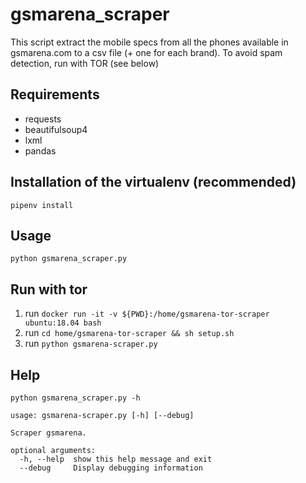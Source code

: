 # gsmarena_scraper 

This script extract the mobile specs from all the phones available in gsmarena.com to a csv file (+ one for each brand).
To avoid spam detection, run with TOR (see below)

## Requirements

- requests
- beautifulsoup4
- lxml
- pandas

## Installation of the virtualenv (recommended)

```
pipenv install
```

## Usage

```
python gsmarena_scraper.py
```

## Run with tor

1. run `docker run -it -v ${PWD}:/home/gsmarena-tor-scraper ubuntu:18.04 bash`
2. run `cd home/gsmarena-tor-scraper && sh setup.sh`
3. run `python gsmarena-scraper.py`

## Help

```
python gsmarena_scraper.py -h
```

```
usage: gsmarena-scraper.py [-h] [--debug]

Scraper gsmarena.

optional arguments:
  -h, --help  show this help message and exit
  --debug     Display debugging information
```
